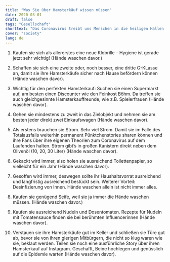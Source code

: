 ```yaml
---
title: "Was Sie über Hamsterkäuf wissen müssen"
date: 2020-03-01
draft: false
tags: "Gesellschaft"
shorttext: "Das Coronavirus treibt uns Menschen in die heiligen Hallen der Shoppingmals. 10 Dinge auf die Sie achten sollten ..."
cover: "society"
lang: de
---
```


  1. Kaufen sie sich als allererstes eine neue Klobrille – Hygiene ist gerade jetzt sehr wichtig! (Hände waschen davor.)
  
  2. Schaffen sie sich eine zweite oder, noch besser, eine dritte G-KLasse an, damit sie ihre Hamsterkäufe sicher nach Hause befördern können (Hände waschen davor).
  
  3. Wichtig für den perfekten Hamsterkauf: Suchen sie einen Supermarkt auf, am besten einen Discounter wie den Feinkost Böhm. Da treffen sie auch gleichgesinnte Hamsterkauffreunde, wie z.B. Spielerfrauen (Hände waschen davor).
  
  4. Gehen sie mindestens zu zweit in das Zielobjekt und nehmen sie am besten jeder direkt zwei Einkaufswagen (Hände waschen davor).
  
  5. Als erstens brauchen sie Strom. Sehr viel Strom. Damit sie im Falle des Totalausfalls weiterhin permanent Pünktchenstories sharen können und ihre Fans über ihre eigenen Theorien zum Coronavirus auf dem Laufenden halten. Strom gibt’s in großen Kanistern direkt neben dem Olivenöl (10, 20, 30 Liter) (Hände waschen davor).

  6. Gekackt wird immer, also holen sie ausreichend Toilettenpapier, so vielleicht für ein Jahr (Hände waschen davor).

  7. Gesoffen wird immer, deswegen sollte ihr Haushaltsvorrat ausreichend und langfristig ausreichend bestückt sein. Weiterer Vorteil: Desinfizierung von Innen. Hände waschen allein ist nicht immer alles.

  8. Kaufen sie genügend Seife, weil sie ja immer die Hände waschen müssen. (Hände waschen davor.)
  
  9. Kaufen sie ausreichend Nudeln und Dosentomaten. Rezepte für Nudeln mit Tomatensauce finden sie bei berühmten Influencerinnen (Hände waschen davor).
  
  10. Verstauen sie ihre Hamsterkäufe gut im Keller und schließen sie Türe gut ab, bevor sie von ihren gierigen Mitbürgern, die nicht so klug waren wie sie, beklaut werden. Teilen sie noch eine ausführliche Story über ihren Hamsterkauf auf Instagram. Geschafft, Beine hochlegen und genüsslich auf die Epidemie warten (Hände waschen davor).
